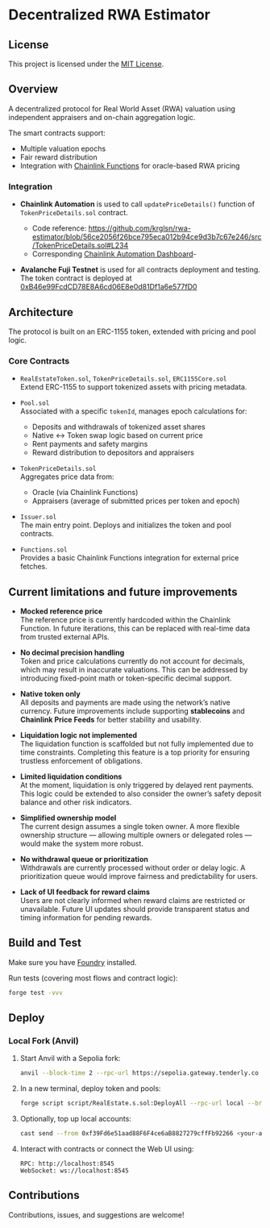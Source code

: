 # Decentralized RWA Estimator

## License

This project is licensed under the [MIT License](LICENSE).

## Overview

A decentralized protocol for Real World Asset (RWA) valuation using independent appraisers and on-chain aggregation logic.

The smart contracts support:
- Multiple valuation epochs
- Fair reward distribution
- Integration with [Chainlink Functions](https://docs.chain.link/chainlink-functions) for oracle-based RWA pricing

### Integration

- **Chainlink Automation** is used to call `updatePriceDetails()` function of `TokenPriceDetails.sol` contract. 
  - Code reference: https://github.com/krglsn/rwa-estimator/blob/56ce2056f26bce795eca012b94ce9d3b7c67e246/src/TokenPriceDetails.sol#L234
  - Corresponding [Chainlink Automation Dashboard](https://automation.chain.link/fuji/15221943673725470984209711744088503315995846813717340010587438390781126415466)- 

- **Avalanche Fuji Testnet** is used for all contracts deployment and testing.
The token contract is deployed at [0xB46e99FcdCD78E8A6cd06E8e0d81Df1a6e577fD0](https://testnet.snowtrace.io/address/0xB46e99FcdCD78E8A6cd06E8e0d81Df1a6e577fD0)

## Architecture

The protocol is built on an ERC-1155 token, extended with pricing and pool logic.

### Core Contracts

- `RealEstateToken.sol`, `TokenPriceDetails.sol`, `ERC1155Core.sol`  
  Extend ERC-1155 to support tokenized assets with pricing metadata.

- `Pool.sol`  
  Associated with a specific `tokenId`, manages epoch calculations for:
  - Deposits and withdrawals of tokenized asset shares
  - Native <-> Token swap logic based on current price
  - Rent payments and safety margins
  - Reward distribution to depositors and appraisers

- `TokenPriceDetails.sol`  
  Aggregates price data from:
  - Oracle (via Chainlink Functions)
  - Appraisers (average of submitted prices per token and epoch)

- `Issuer.sol`  
  The main entry point. Deploys and initializes the token and pool contracts.

- `Functions.sol`  
  Provides a basic Chainlink Functions integration for external price fetches.

## Current limitations and future improvements
- **Mocked reference price**  
  The reference price is currently hardcoded within the Chainlink Function. In future iterations, this can be replaced with real-time data from trusted external APIs.

- **No decimal precision handling**  
  Token and price calculations currently do not account for decimals, which may result in inaccurate valuations. This can be addressed by introducing fixed-point math or token-specific decimal support.

- **Native token only**  
  All deposits and payments are made using the network’s native currency. Future improvements include supporting **stablecoins** and **Chainlink Price Feeds** for better stability and usability.

- **Liquidation logic not implemented**  
  The liquidation function is scaffolded but not fully implemented due to time constraints. Completing this feature is a top priority for ensuring trustless enforcement of obligations.

- **Limited liquidation conditions**  
  At the moment, liquidation is only triggered by delayed rent payments. This logic could be extended to also consider the owner’s safety deposit balance and other risk indicators.

- **Simplified ownership model**  
  The current design assumes a single token owner. A more flexible ownership structure — allowing multiple owners or delegated roles — would make the system more robust.

- **No withdrawal queue or prioritization**  
  Withdrawals are currently processed without order or delay logic. A prioritization queue would improve fairness and predictability for users.

- **Lack of UI feedback for reward claims**  
  Users are not clearly informed when reward claims are restricted or unavailable. Future UI updates should provide transparent status and timing information for pending rewards.


## Build and Test

Make sure you have [Foundry](https://getfoundry.sh/) installed.

Run tests (covering most flows and contract logic):

```bash
forge test -vvv
```

## Deploy

### Local Fork (Anvil)

1. Start Anvil with a Sepolia fork:

   ```bash
   anvil --block-time 2 --rpc-url https://sepolia.gateway.tenderly.co
   ```

2. In a new terminal, deploy token and pools:

   ```bash
   forge script script/RealEstate.s.sol:DeployAll --rpc-url local --broadcast
   ```

3. Optionally, top up local accounts:

   ```bash
   cast send --from 0xf39Fd6e51aad88F6F4ce6aB8827279cffFb92266 <your-address> --value "6 ether" --unlocked
   ```

4. Interact with contracts or connect the Web UI using:

   ```
   RPC: http://localhost:8545  
   WebSocket: ws://localhost:8545
   ```

## Contributions

Contributions, issues, and suggestions are welcome!
